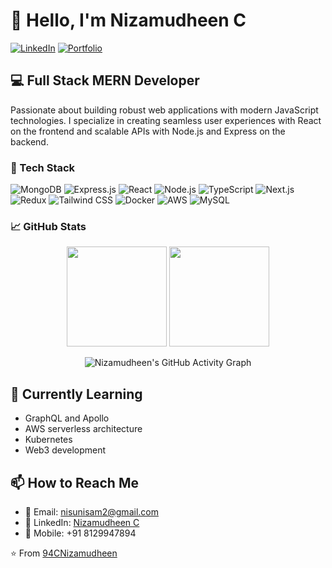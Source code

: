 # 👋 Hello, I'm Nizamudheen C

[![LinkedIn](https://img.shields.io/badge/LinkedIn-0077B5?style=for-the-badge&logo=linkedin&logoColor=white)](https://www.linkedin.com/in/nizamudheen-c-b9b64b318/)
[![Portfolio](https://img.shields.io/badge/Portfolio-4285F4?style=for-the-badge&logo=google-chrome&logoColor=white)](https://94-c-nizamudheen.netlify.app/)

## 💻 Full Stack MERN Developer

Passionate about building robust web applications with modern JavaScript technologies. I specialize in creating seamless user experiences with React on the frontend and scalable APIs with Node.js and Express on the backend.

### 🚀 Tech Stack

![MongoDB](https://img.shields.io/badge/MongoDB-4EA94B?style=for-the-badge&logo=mongodb&logoColor=white)
![Express.js](https://img.shields.io/badge/Express.js-000000?style=for-the-badge&logo=express&logoColor=white)
![React](https://img.shields.io/badge/React-20232A?style=for-the-badge&logo=react&logoColor=61DAFB)
![Node.js](https://img.shields.io/badge/Node.js-339933?style=for-the-badge&logo=nodedotjs&logoColor=white)
![TypeScript](https://img.shields.io/badge/TypeScript-007ACC?style=for-the-badge&logo=typescript&logoColor=white)
![Next.js](https://img.shields.io/badge/next.js-000000?style=for-the-badge&logo=nextdotjs&logoColor=white)
![Redux](https://img.shields.io/badge/Redux-593D88?style=for-the-badge&logo=redux&logoColor=white)
![Tailwind CSS](https://img.shields.io/badge/Tailwind_CSS-38B2AC?style=for-the-badge&logo=tailwind-css&logoColor=white)
![Docker](https://img.shields.io/badge/Docker-2CA5E0?style=for-the-badge&logo=docker&logoColor=white)
![AWS](https://img.shields.io/badge/AWS-232F3E?style=for-the-badge&logo=amazon-aws&logoColor=white)
![MySQL](https://img.shields.io/badge/MySQL-4479A1?style=for-the-badge&logo=mysql&logoColor=white)

### 📈 GitHub Stats

<p align="center">
  <img src="https://github-readme-stats.vercel.app/api?username=94CNizamudheen&show_icons=true&theme=radical" height="160px"/>
  <img src="https://github-readme-stats.vercel.app/api/top-langs/?username=94CNizamudheen&layout=compact&theme=radical" height="160px"/>
</p>
<p align="center">
  <img src="https://github-readme-activity-graph.vercel.app/graph?username=94CNizamudheen&theme=react-dark&hide_border=true&area=true" alt="Nizamudheen's GitHub Activity Graph" />
</p>

## 🌱 Currently Learning

- GraphQL and Apollo
- AWS serverless architecture
- Kubernetes
- Web3 development

## 📫 How to Reach Me

- 📧 Email: nisunisam2@gmail.com
- 💼 LinkedIn: [Nizamudheen C](https://www.linkedin.com/in/nizamudheen-c-b9b64b318/)
- 📱 Mobile: +91 8129947894



⭐️ From [94CNizamudheen](https://github.com/94CNizamudheen)
